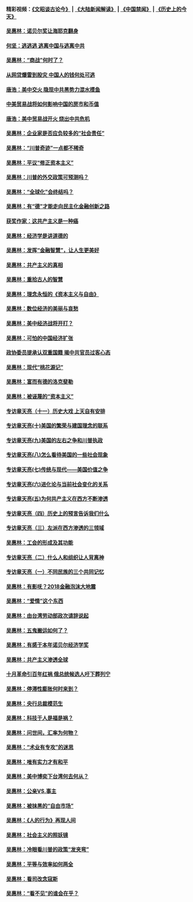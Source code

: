 #### 精彩视频：[《文昭谈古论今》](https://github.com/gfw-breaker/wenzhao/blob/master/README.md?t=01212130) | [《大陆新闻解读》](https://github.com/gfw-breaker/ntdtv-comedy/blob/master/README.md?t=01212130) | [《中国禁闻》](https://github.com/gfw-breaker/ntdtv-news/blob/master/README.md?t=01212130) | [《历史上的今天》](https://github.com/gfw-breaker/today-in-history/blob/master/README.md?t=01212130) 

#### [吴惠林：诺贝尔奖让海耶克翻身](../pages/nsc423/n10890049.md?t=01212130) 

#### [何坚：逃逃逃 逃离中国与逃离中共](../pages/nsc423/n10592891.md?t=01212130) 

#### [吴惠林：“商战”何时了？](../pages/nsc423/n10573558.md?t=01212130) 

#### [从网贷爆雷到股灾 中国人的钱何处可逃](../pages/nsc423/n10572800.md?t=01212130) 

#### [唐浩：美中交火 隐现中共黑势力混水摸鱼](../pages/nsc423/n10544040.md?t=01212130) 

#### [中美贸易战将如何影响中国的房市和币值](../pages/nsc423/n10543697.md?t=01212130) 

#### [唐浩：美中贸易战开火 烧出中共危机](../pages/nsc423/n10540126.md?t=01212130) 

#### [吴惠林：企业家是否应负较多的“社会责任”](../pages/nsc423/n10535022.md?t=01212130) 

#### [吴惠林：“川普奇迹”一点都不稀奇](../pages/nsc423/n10512808.md?t=01212130) 

#### [吴惠林：平议“修正资本主义”](../pages/nsc423/n10495724.md?t=01212130) 

#### [吴惠林：川普的外交政策可预测吗？](../pages/nsc423/n10462387.md?t=01212130) 

#### [吴惠林：“全球化”会终结吗？](../pages/nsc423/n10452838.md?t=01212130) 

#### [吴惠林：有“德”才能走向民主化金融创新之路](../pages/nsc423/n10432292.md?t=01212130) 

#### [获奖作家：这共产主义是一种癌](../pages/nsc423/n10431541.md?t=01212130) 

#### [吴惠林：经济学是讲道德的](../pages/nsc423/n10398014.md?t=01212130) 

#### [吴惠林：发挥“金融智慧”，让人生更美好](../pages/nsc423/n10375019.md?t=01212130) 

#### [吴惠林：共产主义的真相](../pages/nsc423/n10351394.md?t=01212130) 

#### [吴惠林：重拾古人的智慧](../pages/nsc423/n10337691.md?t=01212130) 

#### [吴惠林：理念永恒的《资本主义与自由》](../pages/nsc423/n10316274.md?t=01212130) 

#### [吴惠林：数位经济的美丽与哀愁](../pages/nsc423/n10292946.md?t=01212130) 

#### [吴惠林：美中经济战将开打？](../pages/nsc423/n10258825.md?t=01212130) 

#### [吴惠林：可怕的中国经济扩张](../pages/nsc423/n10219147.md?t=01212130) 

#### [政协委员提承认双重国籍 揭中共官员过客心态](../pages/nsc423/n10208809.md?t=01212130) 

#### [吴惠林：现代“桃花源记”](../pages/nsc423/n10185234.md?t=01212130) 

#### [吴惠林：富而有德的洛克斐勒](../pages/nsc423/n10142264.md?t=01212130) 

#### [吴惠林：被诬蔑的“资本主义”](../pages/nsc423/n10124816.md?t=01212130) 

#### [专访章天亮（十一）历史大戏 上天自有安排](../pages/nsc423/n10094905.md?t=01212130) 

#### [专访章天亮(十)美国的繁荣与建国理念的联系](../pages/nsc423/n10094899.md?t=01212130) 

#### [专访章天亮(九)美国的左右之争和川普执政](../pages/nsc423/n10094889.md?t=01212130) 

#### [专访章天亮(八)怎么看待美国的一些社会现象](../pages/nsc423/n10094857.md?t=01212130) 

#### [专访章天亮(七)传统与现代——美国价值之争](../pages/nsc423/n10093140.md?t=01212130) 

#### [专访章天亮(六)进化论与当前社会变化的关系](../pages/nsc423/n10092036.md?t=01212130) 

#### [专访章天亮(五)为何共产主义在西方不断渗透](../pages/nsc423/n10083620.md?t=01212130) 

#### [专访章天亮（四）历史上的预言告诉我们什么](../pages/nsc423/n10083606.md?t=01212130) 

#### [专访章天亮（三）左派在西方渗透的三领域](../pages/nsc423/n10081115.md?t=01212130) 

#### [吴惠林：工会的形成及其功能](../pages/nsc423/n10080633.md?t=01212130) 

#### [专访章天亮（二）什么人和组织让人背离神](../pages/nsc423/n10076637.md?t=01212130) 

#### [专访章天亮（一）不同民族的三个共同记忆](../pages/nsc423/n10074188.md?t=01212130) 

#### [吴惠林：有影呒？2018金融泡沫大地震](../pages/nsc423/n10040534.md?t=01212130) 

#### [吴惠林：“爱情”这个东西](../pages/nsc423/n10019423.md?t=01212130) 

#### [吴惠林：由台湾劳动部政次请辞说起](../pages/nsc423/n9979679.md?t=01212130) 

#### [吴惠林：五鬼搬运如何了？](../pages/nsc423/n9925338.md?t=01212130) 

#### [吴惠林：有感于本年诺贝尔经济学奖](../pages/nsc423/n9871883.md?t=01212130) 

#### [吴惠林：共产主义渗透全球](../pages/nsc423/n9812748.md?t=01212130) 

#### [十月革命引百年红祸 俄总统候选人吁下葬列宁](../pages/nsc423/n9810182.md?t=01212130) 

#### [吴惠林：停滞性膨胀何时来到？](../pages/nsc423/n9764136.md?t=01212130) 

#### [吴惠林：央行总裁模范生](../pages/nsc423/n9728134.md?t=01212130) 

#### [吴惠林：科技于人是福是祸？](../pages/nsc423/n9672982.md?t=01212130) 

#### [吴惠林：问世间，汇率为何物？](../pages/nsc423/n9621788.md?t=01212130) 

#### [吴惠林：“术业有专攻”的迷思](../pages/nsc423/n9580363.md?t=01212130) 

#### [吴惠林：唯有实力才有和平](../pages/nsc423/n9529599.md?t=01212130) 

#### [吴惠林：美中博奕下台湾何去何从？](../pages/nsc423/n9483598.md?t=01212130) 

#### [吴惠林：公亲VS.事主](../pages/nsc423/n9425637.md?t=01212130) 

#### [吴惠林：被抹黑的“自由市场”](../pages/nsc423/n9351545.md?t=01212130) 

#### [吴惠林：《人的行为》再现人间](../pages/nsc423/n9296339.md?t=01212130) 

#### [吴惠林：社会主义的照妖镜](../pages/nsc423/n9243460.md?t=01212130) 

#### [吴惠林：冷眼看川普的政策“发夹弯”](../pages/nsc423/n9120684.md?t=01212130) 

#### [吴惠林：平等与效率如何两全](../pages/nsc423/n9075430.md?t=01212130) 

#### [吴惠林：看司改念寇斯](../pages/nsc423/n9024915.md?t=01212130) 

#### [吴惠林：“看不见”的谁会在乎？](../pages/nsc423/n8977488.md?t=01212130) 

